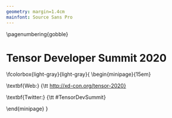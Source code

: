 ```yaml
---
geometry: margin=1.4cm
mainfont: Source Sans Pro
---
```


\pagenumbering{gobble}

# Tensor Developer Summit 2020

\fcolorbox{light-gray}{light-gray}{
\begin{minipage}{15em}

\textbf{Web:} {\tt http://xd-con.org/tensor-2020}

\textbf{Twitter:} {\tt \#TensorDevSummit}

\end{minipage}
}
